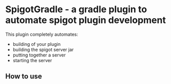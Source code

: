 # SpigotGradle - a gradle plugin to automate spigot plugin development

This plugin completely automates:
- building of your plugin
- building the spigot server jar
- putting together a server
- starting the server

## How to use